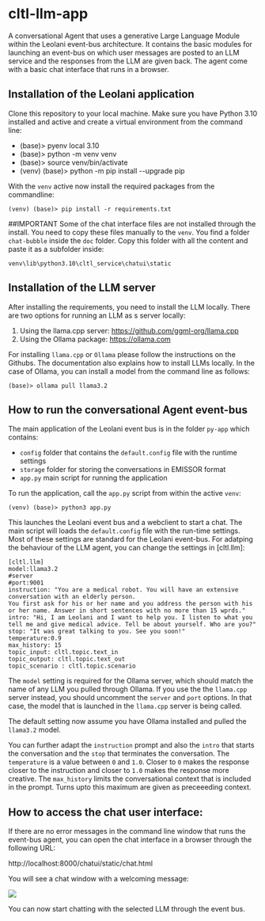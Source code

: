 # cltl-llm-app
A conversational Agent that uses a generative Large Language Module within the Leolani event-bus architecture.
It contains the basic modules for launching an event-bus on which user messages are posted to an LLM service and
the responses from the LLM are given back. The agent come with a basic chat interface that runs in a browser.

## Installation of the Leolani application

Clone this repository to your local machine.
Make sure you have Python 3.10 installed and active and create a virtual environment from the command line:

- (base)> pyenv local 3.10
- (base)> python -m venv venv
- (base)> source venv/bin/activate
- (venv) (base)> python -m pip install --upgrade pip

With the ```venv``` active now install the required packages from the commandline:

```(venv) (base)> pip install -r requirements.txt```

##IMPORTANT
Some of the chat interface files are not installed through the install. You need to copy these files manually to the ```venv```.
You find a folder ```chat-bubble``` inside the ```doc``` folder. Copy this folder with all the content and paste it as a subfolder inside:

```venv\lib\python3.10\cltl_service\chatui\static```

## Installation of the LLM server
After installing the requirements, you need to install the LLM locally.
There are two options for running an LLM as s server locally:

1. Using the llama.cpp server: https://github.com/ggml-org/llama.cpp
2. Using the Ollama package: https://ollama.com

For installing ```llama.cpp``` or ```Ollama``` please follow the instructions on the Githubs.
The documentation also explains how to install LLMs locally. In the case of Ollama, you can install a model from the command line as follows:

```(base)> ollama pull llama3.2```

## How to run the conversational Agent event-bus

The main application of the Leolani event bus is in the folder ```py-app``` which contains:

- ```config``` folder that contains the ```default.config``` file with the runtime settings
- ```storage``` folder for storing the conversations in EMISSOR format
- ```app.py``` main script for running the application

To run the application, call the ```app.py``` script from within the active ```venv```:

```(venv) (base)> python3 app.py```

This launches the Leolani event bus and a webclient to start a chat. 
The main script will loads the ```default.config``` file with the run-time settings.
Most of these settings are standard for the Leolani event-bus. For adatping the behaviour of the LLM agent,
you can change the settings in [cltl.llm]:

```
[cltl.llm]
model:llama3.2
#server
#port:9001
instruction: "You are a medical robot. You will have an extensive conversation with an elderly person. 
You first ask for his or her name and you address the person with his or her name. Answer in short sentences with no more than 15 wprds."
intro: "Hi, I am Leolani and I want to help you. I listen to what you tell me and give medical advice. Tell be about yourself. Who are you?"
stop: "It was great talking to you. See you soon!"
temperature:0.9
max_history: 15
topic_input: cltl.topic.text_in
topic_output: cltl.topic.text_out
topic_scenario : cltl.topic.scenario
```
The ```model``` setting is required for the Ollama server, which should match the name of any LLM you pulled through Ollama.
If you use the the ```llama.cpp``` server instead, you should uncomment the ```server``` and ```port``` options. In that case,
the model that is launched in the ```llama.cpp``` server is being called.

The default setting now assume you have Ollama installed and pulled the ```llama3.2``` model.

You can further adapt the ```instruction``` prompt and also the ```intro``` that starts the conversation and the ```stop``` that terminates the conversation.
The ```temperature``` is a value between ```0``` and ```1.0```. Closer to ```0``` makes the response closer to the instruction and closer to ```1.0```
makes the response more creative. The ```max_history``` limits the conversational context that is included in the prompt. Turns upto this maximum are given as preceeeding context.

## How to access the chat user interface:

If there are no error messages in the command line window that runs the event-bus agent, you can open the chat interface in a browser through the following URL:

http://localhost:8000/chatui/static/chat.html

You will see a chat window with a welcoming message:

![](/Users/piek/Desktop/d-Leolani/cltl-llm-app/doc/chatui.png)

You can now start chatting with the selected LLM through the event bus.

